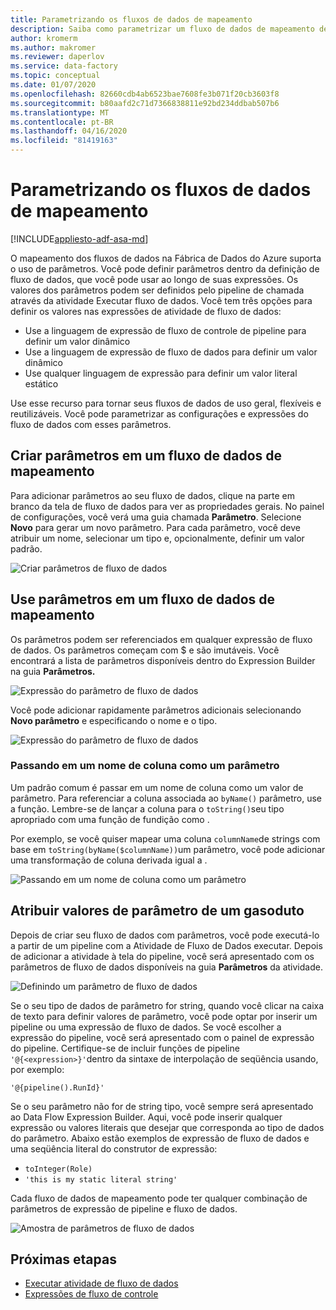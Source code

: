 ```yaml
---
title: Parametrizando os fluxos de dados de mapeamento
description: Saiba como parametrizar um fluxo de dados de mapeamento de pipelines de fábrica de dados
author: kromerm
ms.author: makromer
ms.reviewer: daperlov
ms.service: data-factory
ms.topic: conceptual
ms.date: 01/07/2020
ms.openlocfilehash: 82660cdb4ab6523bae7608fe3b071f20cb3603f8
ms.sourcegitcommit: b80aafd2c71d7366838811e92bd234ddbab507b6
ms.translationtype: MT
ms.contentlocale: pt-BR
ms.lasthandoff: 04/16/2020
ms.locfileid: "81419163"
---
```

# <a name="parameterizing-mapping-data-flows"></a>Parametrizando os fluxos de dados de mapeamento

[!INCLUDE[appliesto-adf-asa-md](includes/appliesto-adf-asa-md.md)] 

O mapeamento dos fluxos de dados na Fábrica de Dados do Azure suporta o uso de parâmetros. Você pode definir parâmetros dentro da definição de fluxo de dados, que você pode usar ao longo de suas expressões. Os valores dos parâmetros podem ser definidos pelo pipeline de chamada através da atividade Executar fluxo de dados. Você tem três opções para definir os valores nas expressões de atividade de fluxo de dados:

* Use a linguagem de expressão de fluxo de controle de pipeline para definir um valor dinâmico
* Use a linguagem de expressão de fluxo de dados para definir um valor dinâmico
* Use qualquer linguagem de expressão para definir um valor literal estático

Use esse recurso para tornar seus fluxos de dados de uso geral, flexíveis e reutilizáveis. Você pode parametrizar as configurações e expressões do fluxo de dados com esses parâmetros.

## <a name="create-parameters-in-a-mapping-data-flow"></a>Criar parâmetros em um fluxo de dados de mapeamento

Para adicionar parâmetros ao seu fluxo de dados, clique na parte em branco da tela de fluxo de dados para ver as propriedades gerais. No painel de configurações, você verá uma guia chamada **Parâmetro**. Selecione **Novo** para gerar um novo parâmetro. Para cada parâmetro, você deve atribuir um nome, selecionar um tipo e, opcionalmente, definir um valor padrão.

![Criar parâmetros de fluxo de dados](media/data-flow/create-params.png "Criar parâmetros de fluxo de dados")

## <a name="use-parameters-in-a-mapping-data-flow"></a>Use parâmetros em um fluxo de dados de mapeamento 

Os parâmetros podem ser referenciados em qualquer expressão de fluxo de dados. Os parâmetros começam com $ e são imutáveis. Você encontrará a lista de parâmetros disponíveis dentro do Expression Builder na guia **Parâmetros.**

![Expressão do parâmetro de fluxo de dados](media/data-flow/parameter-expression.png "Expressão do parâmetro de fluxo de dados")

Você pode adicionar rapidamente parâmetros adicionais selecionando **Novo parâmetro** e especificando o nome e o tipo.

![Expressão do parâmetro de fluxo de dados](media/data-flow/new-parameter-expression.png "Expressão do parâmetro de fluxo de dados")

### <a name="passing-in-a-column-name-as-a-parameter"></a>Passando em um nome de coluna como um parâmetro

Um padrão comum é passar em um nome de coluna como um valor de parâmetro. Para referenciar a coluna associada ao `byName()` parâmetro, use a função. Lembre-se de lançar a coluna para o `toString()`seu tipo apropriado com uma função de fundição como .

Por exemplo, se você quiser mapear uma coluna `columnName`de strings com base em `toString(byName($columnName))`um parâmetro, você pode adicionar uma transformação de coluna derivada igual a .

![Passando em um nome de coluna como um parâmetro](media/data-flow/parameterize-column-name.png "Passando em um nome de coluna como um paramete")

## <a name="assign-parameter-values-from-a-pipeline"></a>Atribuir valores de parâmetro de um gasoduto

Depois de criar seu fluxo de dados com parâmetros, você pode executá-lo a partir de um pipeline com a Atividade de Fluxo de Dados executar. Depois de adicionar a atividade à tela do pipeline, você será apresentado com os parâmetros de fluxo de dados disponíveis na guia **Parâmetros** da atividade.

![Definindo um parâmetro de fluxo de dados](media/data-flow/parameter-assign.png "Definindo um parâmetro de fluxo de dados")

Se o seu tipo de dados de parâmetro for string, quando você clicar na caixa de texto para definir valores de parâmetro, você pode optar por inserir um pipeline ou uma expressão de fluxo de dados. Se você escolher a expressão do pipeline, você será apresentado com o painel de expressão do pipeline. Certifique-se de incluir funções de pipeline `'@{<expression>}'`dentro da sintaxe de interpolação de seqüência usando, por exemplo:

```'@{pipeline().RunId}'```

Se o seu parâmetro não for de string tipo, você sempre será apresentado ao Data Flow Expression Builder. Aqui, você pode inserir qualquer expressão ou valores literais que desejar que corresponda ao tipo de dados do parâmetro. Abaixo estão exemplos de expressão de fluxo de dados e uma seqüência literal do construtor de expressão:

* ```toInteger(Role)```
* ```'this is my static literal string'```

Cada fluxo de dados de mapeamento pode ter qualquer combinação de parâmetros de expressão de pipeline e fluxo de dados. 

![Amostra de parâmetros de fluxo de dados](media/data-flow/parameter-example.png "Amostra de parâmetros de fluxo de dados")



## <a name="next-steps"></a>Próximas etapas
* [Executar atividade de fluxo de dados](control-flow-execute-data-flow-activity.md)
* [Expressões de fluxo de controle](control-flow-expression-language-functions.md)
